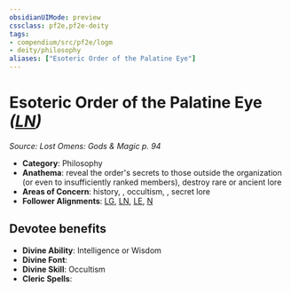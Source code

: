 ```yaml
---
obsidianUIMode: preview
cssclass: pf2e,pf2e-deity
tags:
- compendium/src/pf2e/logm
- deity/philosophy
aliases: ["Esoteric Order of the Palatine Eye"]
---
```

# Esoteric Order of the Palatine Eye *([LN](../../../Rules/traits/lawful-neutral-b1.md))*  
*Source: Lost Omens: Gods & Magic p. 94*  

- **Category**: Philosophy
- **Anathema**: reveal the order's secrets to those outside the organization (or even to insufficiently ranked members), destroy rare or ancient lore
- **Areas of Concern**: history, , occultism, , secret lore
- **Follower Alignments**: [LG](../../../Rules/traits/lawful-goo-b1.md), [LN](../../../Rules/traits/lawful-neutral-b1.md), [LE](../../../Rules/traits/lawful-evil-b1.md), [N](../../../Rules/traits/neutral-b1.md)

## Devotee benefits

- **Divine Ability**: Intelligence or Wisdom
- **Divine Font**: 
- **Divine Skill**: Occultism
- **Cleric Spells**: